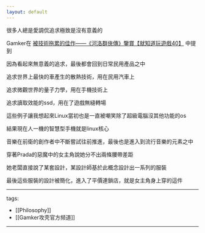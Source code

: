 ```yaml
---
layout: default
---
```


很多人總是愛調侃追求極致是沒有意義的

Gamker在
[被技術拖累的佳作——《河洛群俠傳》鑒賞【就知道玩遊戲40】](https://www.youtube.com/watch?v=u3X2SAnbZms)
中提到

因為看起來無意義的追求，最後都會回到日常民用產品之中

追求世界上最快的車產生的散熱技術，用在民用汽車上

追求微觀世界的量子力學，用在手機技術上

追求讀取效能的ssd，用在了遊戲無縫轉場

  

這些例子讓我想起來Linux當初也是一直被嘲笑除了超級電腦沒其他功能的os

結果現在人一機的智慧型手機就是linux核心

  

音樂在前衛的創作者中不斷嘗試往前推進，最後也是進入到流行音樂的元素之中



穿著Prada的惡魔中的女主角說她分不出兩條腰帶差距

她老闆直接說了某套設計，某設計師基於此概念設計出一系列的服裝

最後這些服裝的設計被簡化，進入了平價連鎖店，就是女主角身上穿的這件



---
tags:
  - [[Philosophy]]
  - [[Gamker攻壳官方频道]]

---
